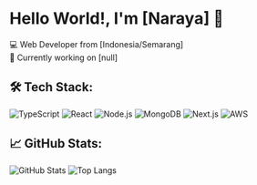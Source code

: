 # Hello World!, I'm [Naraya] 👋

💻 Web Developer from [Indonesia/Semarang]  
🚀 Currently working on [null]  


## 🛠️ Tech Stack:
![TypeScript](https://img.shields.io/badge/-TypeScript-3178C6?style=flat-square&logo=typescript&logoColor=white)
![React](https://img.shields.io/badge/-React-61DAFB?style=flat-square&logo=react&logoColor=black)
![Node.js](https://img.shields.io/badge/-Node.js-339933?style=flat-square&logo=node.js&logoColor=white)
![MongoDB](https://img.shields.io/badge/-MongoDB-47A248?style=flat-square&logo=mongodb&logoColor=white)
![Next.js](https://img.shields.io/badge/-Next.js-000000?style=flat-square&logo=next.js&logoColor=white)
![AWS](https://img.shields.io/badge/-AWS-232F3E?style=flat-square&logo=amazon-aws&logoColor=white)

## 📈 GitHub Stats:
![GitHub Stats](https://github-readme-stats.vercel.app/api?username=telole&show_icons=true&theme=dark)
![Top Langs](https://github-readme-stats.vercel.app/api/top-langs/?username=telole&layout=compact&theme=dark)


